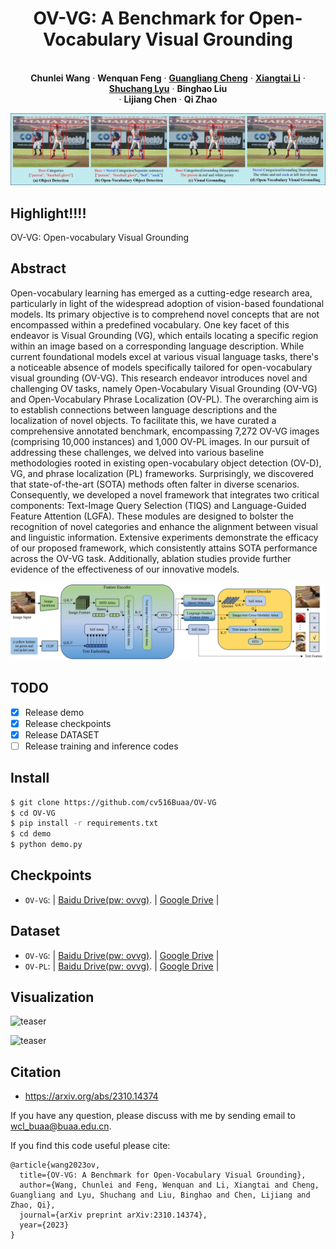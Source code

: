 
<p align="center">
  <h1 align="center">OV-VG: A Benchmark for Open-Vocabulary Visual Grounding</h1>
  <p align="center">
    <br />
    <strong>Chunlei Wang</strong></a>
    ·
    <strong>Wenquan Feng</strong></a>
    ·
    <a href="https://sites.google.com/view/guangliangcheng"><strong>Guangliang Cheng</strong></a>
    ·
    <a href="https://lxtgh.github.io/"><strong>Xiangtai Li</strong></a>
    ·
    <a href="https://cv-shuchanglyu.github.io/EnHome.html"><strong>Shuchang Lyu</strong></a>
    ·
    <strong>Binghao Liu</strong></a>
    <br />
    ·
    <strong>Lijiang Chen</strong></a>
    ·
    <strong>Qi Zhao</strong></a>
    <br />
  </p>

![teaser](./images/problem_setting.png)

## Highlight!!!!

OV-VG: Open-vocabulary Visual Grounding

## Abstract

Open-vocabulary learning has emerged as a cutting-edge research area, particularly in light of the widespread adoption of vision-based foundational models. Its primary objective is to comprehend novel concepts that are not encompassed within a predefined vocabulary. One key facet of this endeavor is Visual Grounding (VG), which entails locating a specific region within an image based on a corresponding language description. While current foundational models excel at various visual language tasks, there's a noticeable absence of models specifically tailored for open-vocabulary visual grounding (OV-VG). This research endeavor introduces novel and challenging OV tasks, namely Open-Vocabulary Visual Grounding (OV-VG) and Open-Vocabulary Phrase Localization (OV-PL). The overarching aim is to establish connections between language descriptions and the localization of novel objects. To facilitate this, we have curated a comprehensive annotated benchmark, encompassing 7,272 OV-VG images (comprising 10,000 instances) and 1,000 OV-PL images. In our pursuit of addressing these challenges, we delved into various baseline methodologies rooted in existing open-vocabulary object detection (OV-D), VG, and phrase localization (PL) frameworks. Surprisingly, we discovered that state-of-the-art (SOTA) methods often falter in diverse scenarios. Consequently, we developed a novel framework that integrates two critical components: Text-Image Query Selection (TIQS) and Language-Guided Feature Attention (LGFA). These modules are designed to bolster the recognition of novel categories and enhance the alignment between visual and linguistic information. Extensive experiments demonstrate the efficacy of our proposed framework, which consistently attains SOTA performance across the OV-VG task. Additionally, ablation studies provide further evidence of the effectiveness of our innovative models.

![teaser](./images/method.png)

## TODO
- [x] Release demo
- [x] Release checkpoints
- [x] Release DATASET
- [ ] Release training and inference codes

## Install
```bash
$ git clone https://github.com/cv516Buaa/OV-VG
$ cd OV-VG
$ pip install -r requirements.txt
$ cd demo
$ python demo.py
```
## Checkpoints
* `OV-VG`:  | [Baidu Drive(pw: ovvg)](https://pan.baidu.com/s/1IHWS8_4yzR0SWvBp7qp9xw). |  [Google Drive](https://drive.google.com/file/d/1BhD1oWXddr6sb6SJdU0cRIpW91gfeDiU/view?usp=drive_link) |

## Dataset
* `OV-VG`:  | [Baidu Drive(pw: ovvg)](https://pan.baidu.com/s/1VfrtFyVZrMtgFITfLwKOGg). |  [Google Drive](https://drive.google.com/file/d/1nMv1a-afphFiO5yascga4NuIoa1ZYZXZ/view?usp=drive_link) |
* `OV-PL`:  | [Baidu Drive(pw: ovvg)](https://pan.baidu.com/s/1K42olNe-OOS_crymvISgCg). |  [Google Drive](https://drive.google.com/file/d/1KUZMiaGEevkROX5nRD3nCYNNtWmU788p/view?usp=drive_link) |

## Visualization
![teaser](./images/visual_results_1.png)

![teaser](./images/visual_results_2.png)

## Citation

- https://arxiv.org/abs/2310.14374 

If you have any question, please discuss with me by sending email to wcl_buaa@buaa.edu.cn.

If you find this code useful please cite:
```
@article{wang2023ov,
  title={OV-VG: A Benchmark for Open-Vocabulary Visual Grounding},
  author={Wang, Chunlei and Feng, Wenquan and Li, Xiangtai and Cheng, Guangliang and Lyu, Shuchang and Liu, Binghao and Chen, Lijiang and Zhao, Qi},
  journal={arXiv preprint arXiv:2310.14374},
  year={2023}
}
```
